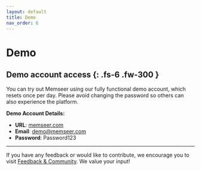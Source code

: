 ```yaml
---
layout: default 
title: Demo
nav_order: 6
---
```


# Demo
Demo account access
{: .fs-6 .fw-300 }
---

You can try out Memseer using our fully functional demo account, which resets once per day. Please avoid changing the password so others can also experience the platform.

**Demo Account Details:**

- **URL**: [memseer.com](https://memseer.com)
- **Email**: demo@memseer.com
- **Password**: Password123

---

If you have any feedback or would like to contribute, we encourage you to visit [Feedback & Community](feedback.md). We value your input!

